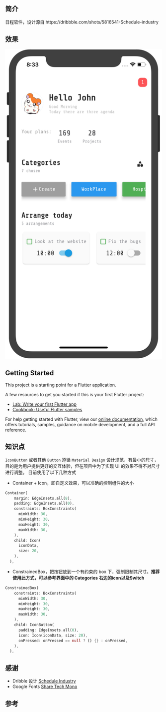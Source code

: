 
## 简介

日程软件，设计源自 https:&#x2F;&#x2F;dribbble.com&#x2F;shots&#x2F;5816541-Schedule-industry

## 效果

![schedule_app](screenshots/schedule_app.jpg)



## Getting Started

This project is a starting point for a Flutter application.

A few resources to get you started if this is your first Flutter project:

- [Lab: Write your first Flutter app](https://flutter.io/docs/get-started/codelab)
- [Cookbook: Useful Flutter samples](https://flutter.io/docs/cookbook)

For help getting started with Flutter, view our 
[online documentation](https://flutter.io/docs), which offers tutorials, 
samples, guidance on mobile development, and a full API reference.


## 知识点

`IconButton` 或者其他 `Button` 遵循 `Material Design` 设计规范，有最小的尺寸，目的是为用户提供更好的交互体验，但在项目中为了实现 UI 的效果不得不对尺寸进行调整。
目前使用了以下几种方式

- Container + Icon，即自定义效果，可以准确的控制组件的大小

```dart
Container(
    margin: EdgeInsets.all(8),
    padding: EdgeInsets.all(0),
    constraints: BoxConstraints(
      minWidth: 30,
      minHeight: 30,
      maxHeight: 30,
      maxWidth: 30,
    ),
    child: Icon(
      iconData,
      size: 20,
    ),
  ),
```

- ConstrainedBox，把按钮放到一个有约束的 box 下，强制限制其尺寸。**推荐使用此方式，可以参考界面中的 Categories 右边的icon以及Switch**

```dart
ConstrainedBox(
    constraints: BoxConstraints(
      minWidth: 30,
      minHeight: 30,
      maxHeight: 30,
      maxWidth: 30,
    ),
    child: IconButton(
      padding: EdgeInsets.all(0),
      icon: Icon(iconData, size: 20),
      onPressed: onPressed == null ? () {} : onPressed,
    ),
  ),
```

## 感谢

- Dribble 设计 [Schedule Industry](https://dribbble.com/shots/5816541-Schedule-industry)
- Google Fonts [Share Tech Mono](https://fonts.google.com/specimen/Share+Tech+Mono/)

## 参考

